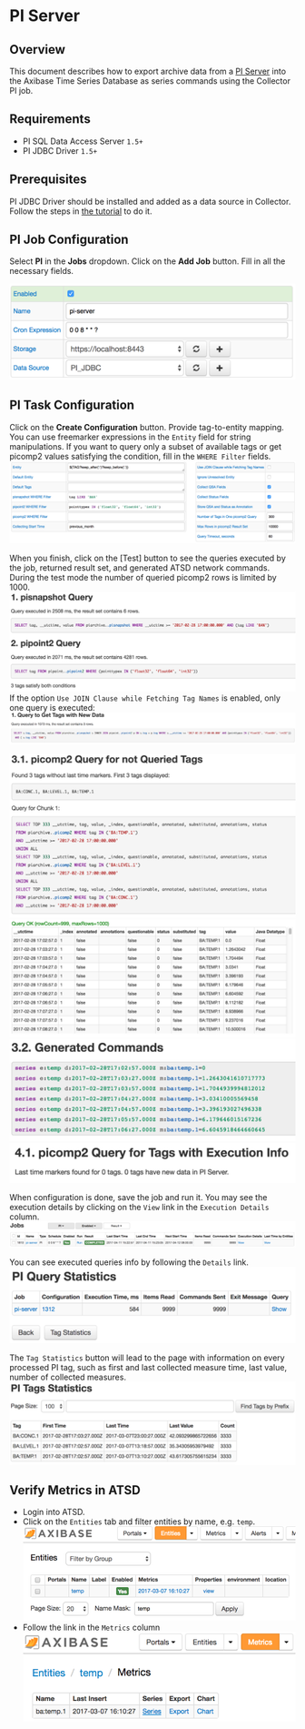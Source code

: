 # PI Server

## Overview

This document describes how to export archive data from a [PI Server](http://www.osisoft.com/pi-system/pi-capabilities/pi-server/) into the Axibase Time Series Database as series commands using the Collector PI job.

## Requirements

- PI SQL Data Access Server `1.5+`
- PI JDBC Driver `1.5+`

## Prerequisites
PI JDBC Driver should be installed and added as a data source in Collector. Follow the steps in [the tutorial](export-metrics.md#provide-axibase-collector-with-pi-jdbc-driver) to do it.

## PI Job Configuration
Select **PI** in the **Jobs** dropdown. Click on the **Add Job** button. Fill in all the necessary fields. 

![](images/pi-job.png)

## PI Task Configuration
Click on the **Create Configuration** button.
Provide tag-to-entity mapping. You can use freemarker expressions in the `Entity` field for string manipulations.
If you want to query only a subset of available tags or get picomp2 values satisfying the condition, fill in the `WHERE Filter` fields. 
![](images/pi-config.png)

When you finish, click on the [Test] button to see the queries executed by the job, returned result set, and generated ATSD network commands. During the test mode the number of queried picomp2 rows is limited by 1000.
![](images/pi-test-1a.png)
If the option `Use JOIN Clause while Fetching Tag Names` is enabled, only one query is executed:
![](images/pi-test-1b.png)



![](images/pi-test-2.png)
![](images/pi-test-3.png)
![](images/pi-test-4.png)
![](images/pi-test-5.png)

When configuration is done, save the job and run it.
You may see the execution details by clicking on the `View` link in the `Execution Details` column.
![](images/pi-jobs-list.png) 

You can see executed queries info by following the `Details` link.
![](images/pi-query-statistics.png) 

The `Tag Statistics` button will lead to the page with information on every processed PI tag, such as first and last collected measure time, last value, number of collected measures.
![](images/pi-tags-statistics.png)

## Verify Metrics in ATSD
* Login into ATSD.
* Click on the `Entities` tab and filter entities by name, e.g. `temp`.
![](images/atsd-entity-temp.png)
* Follow the link in the `Metrics` column
![](images/atsd-metric-temp.png)